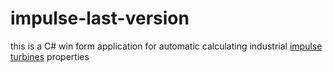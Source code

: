 # impulse-last-version
this is a C# win form application for automatic calculating industrial [impulse turbines](https://en.wikipedia.org/wiki/Turbine) properties
